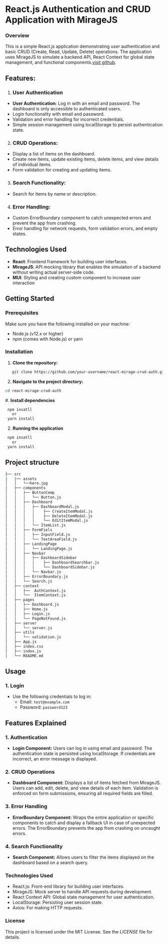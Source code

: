 # React.js Authentication and CRUD Application with MirageJS

### Overview

This is a simple React.js application demonstrating user authentication and basic CRUD (Create, Read, Update, Delete) operations. The application uses MirageJS to simulate a backend API, React Context for global state management, and functional components.[visit github](https://github.com/samuel-ume).

## Features:

1. ### User Authentication

- **User Authentication**: Log in with an email and password. The dashboard is only accessible to authenticated users.
- Login functionality with email and password.
- Validation and error handling for incorrect credentials.
- Simple session management using localStorage to persist authentication state.

2. ### CRUD Operations:

- Display a list of items on the dashboard.
- Create new items, update existing items, delete items, and view details of individual items.
- Form validation for creating and updating items.


3. ### Search Functionality:
- Search for items by name or description.

4. ### Error Handling:
- Custom ErrorBoundary component to catch unexpected errors and prevent the app from crashing.
- Error handling for network requests, form validation errors, and empty states.



## Technologies Used
- **React**: Frontend framework for building user interfaces.
- **MirageJS**: API mocking library that enables the simulation of a backend without writing actual server-side code.
- **MUI**: Styling and creating custom component to increase user interaction


## Getting Started

### Prerequisites
Make sure you have the following installed on your machine:

- Node.js (v12.x or higher)
- npm (comes with Node.js) or yarn

### Installation

1. **Clone the repository:**
```bash
   git clone https://github.com/your-username/react-mirage-crud-auth.git
```
2. **Navigate to the project directory:**
```bash
cd react-mirage-crud-auth
```

#. **Install dependencies**
```bash
 npm insatll 
   or 
 yarn install
```
2. **Running the application**
```bash
 npm insatll 
   or 
 yarn install
```


## Project structure
```bash
├── src
|   |── assets
│   │   └──hero.jpg
│   ├── components
│   │   ├── ButtonComp
│   │   │   └── Button.js
│   │   ├── Dashboard
│   │   │   ├── DashboardModal.js
│   │   │   │    ├── CreateItemModal.js
│   │   │   │    ├── DeleteItemModal.js
│   │   │   │    └── EditItemModal.js
│   │   │   └── ItemList.js
│   │   ├── FormFiels
│   │   │   ├── InputField.js
│   │   │   └── TextAreaField.js
│   │   ├── LandingPage
│   │   │   └── LandingPage.js
│   │   ├── Navbar
│   │   │   ├── DashboardSidebar
│   │   │   │    ├── DashboardSearchbar.js
│   │   │   │    └── DashboardSidebar.js
│   │   │   └── Navbar.js
│   │   ├── ErrorBoundary.js
│   │   └── Search.js
│   ├── context
│   │   ├──  AuthContext.js
│   │   └──  ItemContext.js
│   ├── pages
│   │   ├── Dashboard.js
│   │   ├── Home.js
│   │   ├── Login.js
│   │   └── PageNotFound.js
│   ├── server
│   │   └── server.js
│   ├── utils
│   │   └── validation.js
│   ├── App.js
│   ├── index.css
│   ├── index.js
│   └── README.md
```

## Usage

### 1. **Login**
- Use the following credentials to log in:
  - Email: `test@example.com`
  - Password: `password123`



## Features Explained

### 1.  **Authentication**
- **Login Component:** Users can log in using email and password. The authentication state is persisted using localStorage. If credentials are incorrect, an error message is displayed.

### 2.  **CRUD Operations**
- **Dashboard Component:** Displays a list of items fetched from MirageJS. Users can add, edit, delete, and view details of each item. Validation is enforced on form submissions, ensuring all required fields are filled.

### 3.  **Error Handling**
- **ErrorBoundary Component:** Wraps the entire application or specific components to catch and display a fallback UI in case of unexpected errors. The ErrorBoundary prevents the app from crashing on uncaught errors.

### 4. **Search Functionality**
- **Search Component:**  Allows users to filter the items displayed on the dashboard based on a search query.


###  Technologies Used
- React.js: Front-end library for building user interfaces.
- MirageJS: Mock server to handle API requests during development.
- React Context API: Global state management for user authentication.
- LocalStorage: Persisting user session state.
- Axios: For making HTTP requests.

### License

This project is licensed under the MIT License. See the *LICENSE* file for details.
##

